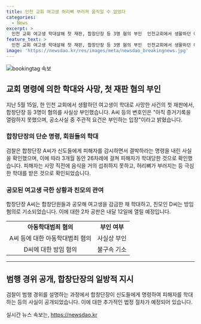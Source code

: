```yaml
---
title: 인천 교회 여고생 허리뼈 부러져 움직일 수 없었다
categories:
  - News
excerpt: >
  인천 교회 여고생 학대살해 첫 재판, 합창단장 등 3명 혐의 부인  인천교회에서 생활하던 여고생을 학대해 살해한 혐의로 기소된 3명이 첫 재판에서 혐의를 사실상 부인했다. 검찰은 피해자가 3개월 동안 26차례 학대당하며 극한 상황까지 이르도록 했다고 밝혔으며, 세 번째 재판은 내달 12일 예정돼 있다. 사인은 ‘학대로 인한 폐색전증’으로 결론낼 가능성이 높다.
feature_text: >
  인천 교회 여고생 학대살해 첫 재판, 합창단장 등 3명 혐의 부인  인천교회에서 생활하던 여고생을 학대해 살해한 혐의로 기소된 3명이 첫 재판에서 혐의를 사실상 부인했다. 검찰은 피해자가 3개월 동안 26차례 학대당하며 극한 상황까지 이르도록 했다고 밝혔으며, 세 번째 재판은 내달 12일 예정돼 있다. 사인은 ‘학대로 인한 폐색전증’으로 결론낼 가능성이 높다.
image: 'https://newsdao.kr/res/images/meta/newsdao_breakingnews.jpg'
---
```


<p><img src="https://newsdao.kr/res/images/meta/newsdao_breakingnews.jpg" alt="bookingtag 속보" /></p>

<h2 data-ke-size="size26">교회 명령에 의한 학대와 사망, 첫 재판 혐의 부인</h2>

<p data-ke-size="size16">지난 5월 15일, 한 인천 교회에서 생활하던 여고생이 학대로 사망한 사건의 첫 재판에서, 합창단장 등 3명이 혐의를 사실상 부인했습니다. A씨 등의 변호인은 "아직 증거기록을 열람하지 못했으며, 공소사실 중 주관적 요건은 부인하는 입장"이라고 밝혔습니다.</p>

<h3 data-ke-size="size24">합창단장의 단순 명령, 회원들의 학대</h3>

<p data-ke-size="size16">검찰은 합창단장 A씨가 신도들에게 피해자를 감시하면서 결박하라는 명령을 내린 사실을 확인했으며, 이에 따라 3개월 동안 26차례에 걸쳐 피해자가 학대당한 것으로 확인했습니다. 피해자는 사망 직전에 음식을 거의 섭취하지 못하고, 허리뼈가 부러지는 등 극심한 학대를 받은 것으로 확인되었습니다.</p>

<h3 data-ke-size="size24">공모된 여고생 극한 상황과 친모의 관여</h3>

<p data-ke-size="size16">합창단장 A씨는 합창단원들과 공모해 여고생을 감금한 채 학대하고, 친모인 D씨는 방임 혐의로 기소되었습니다. 이에 대한 2차 공판은 내달 12일에 열릴 예정입니다.</p>

<table>
    <tr>
        <td style="text-align: center; height: 17px;"><b>아동학대범죄 혐의</b></td>
        <td style="text-align: center; height: 17px;"><b>부인 여부</b></td>
    </tr>
    <tr>
        <td style="text-align: center; height: 17px;">A씨 등에 대한 아동학대범죄 혐의</td>
        <td style="text-align: center; height: 17px;">사실상 부인</td>
    </tr>
    <tr>
        <td style="text-align: center; height: 17px;">D씨에 대한 방임 혐의</td>
        <td style="text-align: center; height: 17px;">불구속 기소</td>
    </tr>
</table>

<hr>

<h2 data-ke-size="size26">범행 경위 공개, 합창단장의 일방적 지시</h2>

<p data-ke-size="size16">검찰이 범행 경위를 설명하는 과정에서 합창단장이 신도들에게 명령하여 피해자를 학대하는 등의 사실이 공개되었습니다. 이에 대한 추가적인 법정 절차가 예정되어 있습니다.</p>
실시간 뉴스 속보는, <a href="https://newsdao.kr" rel="dofollow">https://newsdao.kr</a>


